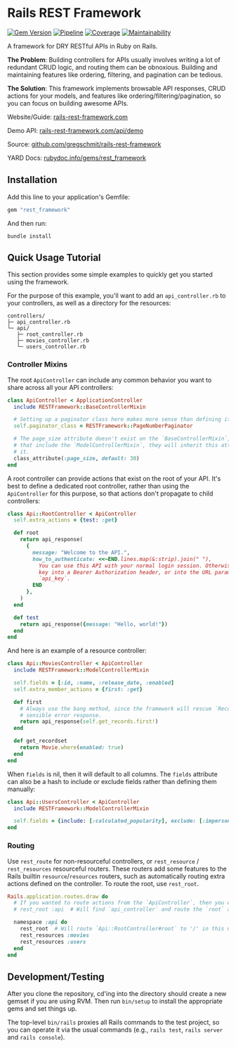 # Rails REST Framework

[![Gem Version](https://badge.fury.io/rb/rest_framework.svg)](https://badge.fury.io/rb/rest_framework)
[![Pipeline](https://github.com/gregschmit/rails-rest-framework/actions/workflows/pipeline.yml/badge.svg)](https://github.com/gregschmit/rails-rest-framework/actions/workflows/pipeline.yml)
[![Coverage](https://coveralls.io/repos/github/gregschmit/rails-rest-framework/badge.svg?branch=master)](https://coveralls.io/github/gregschmit/rails-rest-framework?branch=master)
[![Maintainability](https://api.codeclimate.com/v1/badges/ba5df7706cb544d78555/maintainability)](https://codeclimate.com/github/gregschmit/rails-rest-framework/maintainability)

A framework for DRY RESTful APIs in Ruby on Rails.

**The Problem**: Building controllers for APIs usually involves writing a lot of redundant CRUD logic, and routing them can be obnoxious.
Building and maintaining features like ordering, filtering, and pagination can be tedious.

**The Solution**: This framework implements browsable API responses, CRUD actions for your models, and features like ordering/filtering/pagination, so you can focus on building awesome APIs.

Website/Guide: [rails-rest-framework.com](https://rails-rest-framework.com)

Demo API: [rails-rest-framework.com/api/demo](https://rails-rest-framework.com/api/demo)

Source: [github.com/gregschmit/rails-rest-framework](https://github.com/gregschmit/rails-rest-framework)

YARD Docs: [rubydoc.info/gems/rest_framework](https://rubydoc.info/gems/rest_framework)

## Installation

Add this line to your application's Gemfile:

```ruby
gem "rest_framework"
```

And then run:

```shell
bundle install
```

## Quick Usage Tutorial

This section provides some simple examples to quickly get you started using the framework.

For the purpose of this example, you'll want to add an `api_controller.rb` to your controllers, as well as a directory for the resources:

```text
controllers/
├─ api_controller.rb
└─ api/
   ├─ root_controller.rb
   ├─ movies_controller.rb
   └─ users_controller.rb
```

### Controller Mixins

The root `ApiController` can include any common behavior you want to share across all your API controllers:

```ruby
class ApiController < ApplicationController
  include RESTFramework::BaseControllerMixin

  # Setting up a paginator class here makes more sense than defining it on every child controller.
  self.paginator_class = RESTFramework::PageNumberPaginator

  # The page_size attribute doesn't exist on the `BaseControllerMixin`, but for child controllers
  # that include the `ModelControllerMixin`, they will inherit this attribute and will not overwrite
  # it.
  class_attribute(:page_size, default: 30)
end
```

A root controller can provide actions that exist on the root of your API.
It's best to define a dedicated root controller, rather than using the `ApiController` for this purpose, so that actions don't propagate to child controllers:

```ruby
class Api::RootController < ApiController
  self.extra_actions = {test: :get}

  def root
    return api_response(
      {
        message: "Welcome to the API.",
        how_to_authenticate: <<~END.lines.map(&:strip).join(" "),
          You can use this API with your normal login session. Otherwise, you can insert your API
          key into a Bearer Authorization header, or into the URL parameters with the name
          `api_key`.
        END
      },
    )
  end

  def test
    return api_response({message: "Hello, world!"})
  end
end
```

And here is an example of a resource controller:

```ruby
class Api::MoviesController < ApiController
  include RESTFramework::ModelControllerMixin

  self.fields = [:id, :name, :release_date, :enabled]
  self.extra_member_actions = {first: :get}

  def first
    # Always use the bang method, since the framework will rescue `RecordNotFound` and return a
    # sensible error response.
    return api_response(self.get_records.first!)
  end

  def get_recordset
    return Movie.where(enabled: true)
  end
end
```

When `fields` is nil, then it will default to all columns.
The `fields` attribute can also be a hash to include or exclude fields rather than defining them manually:

```ruby
class Api::UsersController < ApiController
  include RESTFramework::ModelControllerMixin

  self.fields = {include: [:calculated_popularity], exclude: [:impersonation_token]}
end
```

### Routing

Use `rest_route` for non-resourceful controllers, or `rest_resource` / `rest_resources` resourceful routers.
These routers add some features to the Rails builtin `resource`/`resources` routers, such as automatically routing extra actions defined on the controller.
To route the root, use `rest_root`.

```ruby
Rails.application.routes.draw do
  # If you wanted to route actions from the `ApiController`, then you would use this:
  # rest_root :api  # Will find `api_controller` and route the `root` action to '/api'.

  namespace :api do
    rest_root  # Will route `Api::RootController#root` to '/' in this namespace ('/api').
    rest_resources :movies
    rest_resources :users
  end
end
```

## Development/Testing

After you clone the repository, cd'ing into the directory should create a new gemset if you are using RVM.
Then run `bin/setup` to install the appropriate gems and set things up.

The top-level `bin/rails` proxies all Rails commands to the test project, so you can operate it via the usual commands (e.g., `rails test`, `rails server` and `rails console`).
